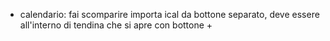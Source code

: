- calendario: fai scomparire importa ical da bottone separato, deve essere all'interno di tendina che si apre con bottone +
